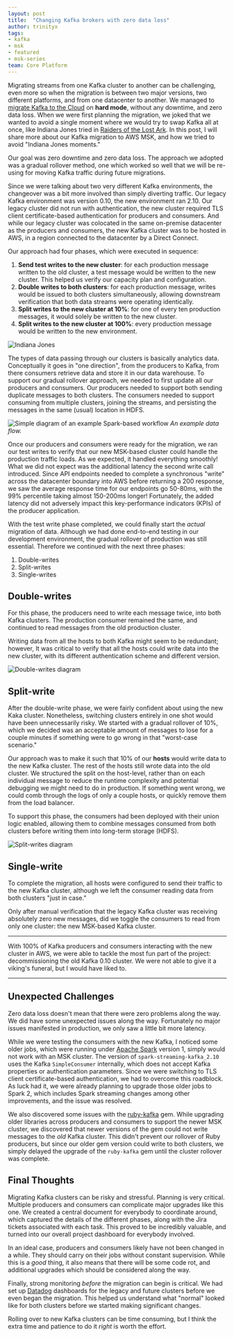 ```yaml
---
layout: post
title:  "Changing Kafka brokers with zero data loss"
author: trinityx
tags:
- kafka
- msk
- featured
- msk-series
team: Core Platform
---
```


Migrating streams from one Kafka cluster to another can be challenging, even
more so when the migration is between two major versions, two different
platforms, and from one datacenter to another. We managed to [migrate Kafka to
the Cloud](/blog/2019/migrating-kafka-to-aws.html) on **hard mode**, without
any downtime, and zero data loss. When we were first planning the migration, we
joked that we wanted to avoid a single moment where we would try to swap Kafka
all at once, like Indiana Jones tried in [Raiders of the Lost
Ark](https://www.youtube.com/watch?v=0gU35Tgtlmg). In this post, I will share
more about our Kafka migration to AWS MSK, and how we tried to avoid "Indiana
Jones moments."


Our goal was zero downtime and zero data loss. The approach we adopted was a
gradual rollover method, one which worked so well that we will be re-using for
moving Kafka traffic during future migrations. 


Since we were talking about two very different Kafka environments, the
changeover was a bit more involved than simply diverting traffic. Our legacy
Kafka environment was version 0.10, the new environment ran 2.10. Our legacy
cluster did not run with authentication, the new cluster required TLS client
certificate-based authentication for producers and consumers. And while our
legacy cluster was colocated in the same on-premise datacenter as the producers
and consumers, the new Kafka cluster was to be hosted in AWS, in a region
connected to the datacenter by a Direct Connect.

Our approach had four phases, which were executed in sequence:

1. **Send test writes to the new cluster**: for each production message written
   to the old cluster, a test message would be written to the new cluster. This
   helped us verify our capacity plan and configuration.
1. **Double writes to both clusters**: for each production message, writes
   would be issued to both clusters simultaneously, allowing downstream
   verification that both data streams were operating identically.
1. **Split writes to the new cluster at 10%**: for one of every ten production
   messages, it would solely be written to the new cluster.
1. **Split writes to the new cluster at 100%**: every production message would be written to the new environment.


![Indiana Jones](/post-images/2020-01-kafka-series/indiana-jones.gif)


The types of data passing through our clusters is basically analytics data.
Conceptually it goes in "one direction", from the producers to Kafka, from
there consumers retrieve data and store it in our data warehouse. To support
our gradual rollover approach, we needed to first update all our producers and
consumers. Our producers needed to support both sending duplicate messages to
both clusters. The consumers needed to support consuming from multiple
clusters, joining the streams, and persisting the messages in the same (usual)
location in HDFS.


![Simple diagram of an example Spark-based workflow](/post-images/2020-01-kafka-series/kafka-spark.png)
*An example data flow.*


Once our producers and consumers were ready for the migration, we ran our test
writes to verify that our new MSK-based cluster could handle the production
traffic loads. As we expected, it handled everything smoothly! What we did not
expect was the additional latency the second write call introduced. Since API
endpoints needed to complete a synchronous "write" across the datacenter
boundary into AWS before returning a 200 response, we saw the average response
time for our endpoints go 50-80ms, with the 99% percentile taking almost
150-200ms longer! Fortunately, the added latency did not adversely impact this
key-performance indicators (KPIs) of the producer application.

With the test write phase completed, we could finally start the _actual_
migration of data. Although we had done end-to-end testing in our development
environment, the gradual rollover of production was still essential. Therefore
we continued with the next three phases:

1. Double-writes
1. Split-writes
1. Single-writes



## Double-writes

For this phase, the producers need to write each message twice, into both Kafka
clusters. The production consumer remained the same, and continued to read
messages from the old production cluster.

Writing data from all the hosts to both Kafka might seem to be redundant;
however, It was critical to verify that all the hosts could write data into the
new cluster, with its different authentication scheme and different version.

![Double-writes diagram](/post-images/2020-01-kafka-series/kafka-double-writes.png)


## Split-write

After the double-write phase, we were fairly confident about using the new Kaka
cluster. Nonetheless, switching clusters entirely in one shot would have been
unnecessarily risky.  We started with a gradual rollover of 10%, which we
decided was an acceptable amount of messages to lose for a couple minutes if
something were to go wrong in that "worst-case scenario."

Our approach was to make it such that 10% of our **hosts** would write data to
the new Kafka cluster. The rest of the hosts still wrote data into the old
cluster. We structured the split on the host-level, rather than on each
individual message to reduce the runtime complexity and potential debugging we
might need to do in production. If something went wrong, we could comb through
the logs of only a couple hosts, or quickly remove them from the load balancer.

To support this phase, the consumers had been deployed with their union logic
enabled, allowing them to combine messages consumed from both clusters before
writing them into long-term storage (HDFS).

![Split-writes diagram](/post-images/2020-01-kafka-series/kafka-split-writes.png)


## Single-write

To complete the migration, all hosts were configured to send their traffic to
the new Kafka cluster, although we left the consumer reading data from both
clusters "just in case."

Only after manual verification that the legacy Kafka cluster was receiving absolutely zero new messages, did we toggle the consumers to read from only one cluster: the new MSK-based Kafka cluster.

---

With 100% of Kafka producers and consumers interacting with the new cluster in
AWS, we were able to tackle the most fun part of the project: decommissioning
the old Kafka 0.10 cluster. We were not able to give it a viking's funeral, but
I would have liked to.

---

## Unexpected Challenges 

Zero data loss doesn't mean that there were zero problems along the way. We did
have some unexpected issues along the way. Fortunately no major issues
manifested in production, we only saw a little bit more latency.


While we were testing the consumers with the new Kafka, I noticed some older
jobs, which were running under [Apache Spark](https://spark.apache.org) version
1, simply would not work with an MSK cluster. The version of
`spark-streaming-kafka_2.10` uses the Kafka `SimpleConsumer` internally, which
does not accept Kafka properties or authentication parameters. Since we were
switching to TLS client certificate-based authentication, we had to overcome
this roadblock. As luck had it, we were already planning to upgrade those older
jobs to Spark 2, which includes Spark streaming changes among other
improvements, and the issue was resolved.


We also discovered some issues with the
[ruby-kafka](https://rubygems.org/gems/ruby-kafka) gem. While upgrading older
libraries across producers and consumers to support the newer MSK cluster, we
discovered that newer versions of the gem could not write messages to the _old_
Kafka cluster. This didn't prevent our rollover of Ruby producers, but since
our older gem version could write to both clusters, we simply delayed the
upgrade of the `ruby-kafka` gem until the cluster rollover was complete.



## Final Thoughts


Migrating Kafka clusters can be risky and stressful. Planning is very critical.
Multiple producers and consumers can complicate major upgrades like this one.
We created a central document for everybody to coordinate around, which
captured the details of the different phases, along with the Jira tickets
associated with each task. This proved to be incredibly valuable, and turned
into our overall project dashboard for everybody involved.

In an ideal case, producers and consumers likely have not been changed in a
while. They should carry on their jobs without constant supervision. While this
is a _good_ thing, it also means that there will be some code rot, and
additional upgrades which should be considered along the way.

Finally, strong monitoring _before_ the migration can begin is critical. We had
set up [Datadog](https://datadoghq.com) dashboards for the legacy and future
clusters before we even began the migration. This helped us understand what
"normal" looked like for both clusters before we started making significant
changes.


Rolling over to new Kafka clusters can be time consuming, but I
think the extra time and patience to do it _right_ is worth the effort.
